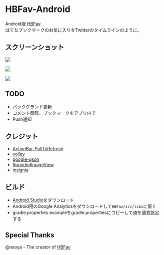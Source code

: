 # HBFav-Android

Android版 [HBFav](https://github.com/naoya/HBFav2)  
はてなブックマークのお気に入りをTwitterのタイムラインのように。

## スクリーンショット

![](https://raw.github.com/yasuoza/HBFav-Android/master/assets/screenshots_ja/timeline.png)

![](https://raw.github.com/yasuoza/HBFav-Android/master/assets/screenshots_ja/navigation_drawer.png)

![](https://raw.github.com/yasuoza/HBFav-Android/master/assets/screenshots_ja/entrylist.png)


## TODO

* バックグランド更新
* コメント閲覧、ブックマークをアプリ内で
* Push通知


## クレジット

* [ActionBar-PullToRefresh](https://github.com/chrisbanes/ActionBar-PullToRefresh)
* [volley](https://android.googlesource.com/platform/frameworks/volley)
* [google-gson](https://code.google.com/p/google-gson/)
* [RoundedImageView](https://github.com/vinc3m1/RoundedImageView)
* [insignia](http://medialoot.com/insignia/)

## ビルド

* [Android Studio](http://developer.android.com/sdk/installing/studio.html)をダウンロード
* Android用のGoogle Analyticsをダウンロードして`HBFav/src/libs`に置く
* gradle.properties.exampleをgradle.propertiesにコピーして値を適宜設定する


## Special Thanks

@naoya - The creator of [HBFav](https://github.com/naoya/HBFav2/)
